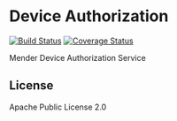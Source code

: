 # Device Authorization
[![Build Status](https://travis-ci.com/mendersoftware/deviceauth.svg?token=rx8YqsZ2ZyaopcMPmDmo&branch=master)](https://travis-ci.com/mendersoftware/deviceauth)
[![Coverage Status](https://coveralls.io/repos/github/mendersoftware/deviceauth/badge.svg?branch=master&t=CLHs2I)](https://coveralls.io/github/mendersoftware/deviceauth?branch=master)

Mender Device Authorization Service

## License

Apache Public License 2.0
